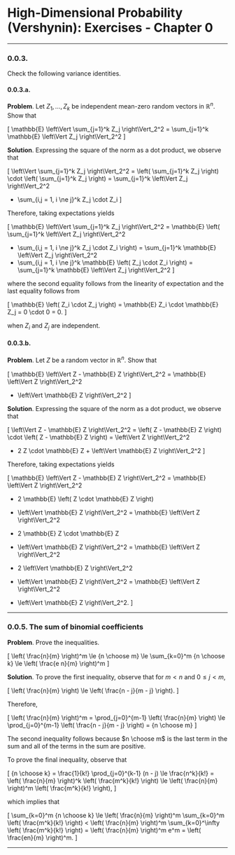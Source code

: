 High-Dimensional Probability (Vershynin): Exercises - Chapter 0
===============================================================

-------------------------------------------------------------------------------
### 0.0.3.

Check the following variance identities.

#### 0.0.3.a.

__Problem__. Let $Z_1, \ldots, Z_k$ be independent mean-zero random vectors
in $\mathbb{R}^n$. Show that

\[
\mathbb{E} \left\Vert \sum_{j=1}^k Z_j \right\Vert_2^2
= \sum_{j=1}^k \mathbb{E} \left\Vert Z_j \right\Vert_2^2
\]

__Solution__. Expressing the square of the norm as a dot product, we observe
that

\[
\left\Vert \sum_{j=1}^k Z_j \right\Vert_2^2
= \left( \sum_{j=1}^k Z_j \right) \cdot \left( \sum_{j=1}^k Z_j \right)
= \sum_{j=1}^k \left\Vert Z_j \right\Vert_2^2
  + \sum_{i,j = 1, i \ne j}^k Z_j \cdot Z_i
\]

Therefore, taking expectations yields

\[
\mathbb{E} \left\Vert \sum_{j=1}^k Z_j \right\Vert_2^2
= \mathbb{E} \left(
    \sum_{j=1}^k \left\Vert Z_j \right\Vert_2^2
  + \sum_{i,j = 1, i \ne j}^k Z_j \cdot Z_i
  \right)
= \sum_{j=1}^k \mathbb{E} \left\Vert Z_j \right\Vert_2^2
  + \sum_{i,j = 1, i \ne j}^k \mathbb{E} \left( Z_j \cdot Z_i \right)
= \sum_{j=1}^k \mathbb{E} \left\Vert Z_j \right\Vert_2^2
\]

where the second equality follows from the linearity of expectation and the
last equality follows from

\[
\mathbb{E} \left( Z_i \cdot Z_j \right)
= \mathbb{E} Z_i \cdot \mathbb{E} Z_j
= 0 \cdot 0 = 0.
\]

when $Z_i$ and $Z_j$ are independent.

#### 0.0.3.b.

__Problem__. Let $Z$ be a random vector in $\mathbb{R}^n$. Show that

\[
\mathbb{E} \left\Vert Z - \mathbb{E} Z \right\Vert_2^2
= \mathbb{E} \left\Vert Z \right\Vert_2^2
- \left\Vert \mathbb{E} Z \right\Vert_2^2
\]

__Solution__. Expressing the square of the norm as a dot product, we observe
that

\[
\left\Vert Z - \mathbb{E} Z \right\Vert_2^2
= \left( Z - \mathbb{E} Z \right) \cdot \left( Z - \mathbb{E} Z \right)
= \left\Vert Z \right\Vert_2^2
  - 2 Z \cdot \mathbb{E} Z + \left\Vert \mathbb{E} Z \right\Vert_2^2
\]

Therefore, taking expectations yields

\[
\mathbb{E} \left\Vert Z - \mathbb{E} Z \right\Vert_2^2
= \mathbb{E} \left\Vert Z \right\Vert_2^2
  - 2 \mathbb{E} \left( Z \cdot \mathbb{E} Z \right)
  + \left\Vert \mathbb{E} Z \right\Vert_2^2
= \mathbb{E} \left\Vert Z \right\Vert_2^2
  - 2 \mathbb{E} Z \cdot \mathbb{E} Z
  + \left\Vert \mathbb{E} Z \right\Vert_2^2
= \mathbb{E} \left\Vert Z \right\Vert_2^2
  - 2 \left\Vert \mathbb{E} Z \right\Vert_2^2
  + \left\Vert \mathbb{E} Z \right\Vert_2^2
= \mathbb{E} \left\Vert Z \right\Vert_2^2
  - \left\Vert \mathbb{E} Z \right\Vert_2^2.
\]

-------------------------------------------------------------------------------
### 0.0.5. The sum of binomial coefficients

__Problem__.  Prove the inequalities.

\[
\left( \frac{n}{m} \right)^m
\le {n \choose m}
\le \sum_{k=0}^m {n \choose k}
\le \left( \frac{e n}{m} \right)^m
\]

__Solution__. To prove the first inequality, observe that for $m < n$ and
$0 \le j < m$,

\[
\left( \frac{n}{m} \right) \le \left( \frac{n - j}{m - j} \right).
\]

Therefore,

\[
\left( \frac{n}{m} \right)^m
= \prod_{j=0}^{m-1} \left( \frac{n}{m} \right)
\le \prod_{j=0}^{m-1} \left( \frac{n - j}{m - j} \right)
= {n \choose m}
\]

The second inequality follows because $n \choose m$ is the last term in the
sum and all of the terms in the sum are positive.

To prove the final inequality, observe that

\[
{n \choose k}
= \frac{1}{k!} \prod_{j=0}^{k-1} (n - j)
\le \frac{n^k}{k!}
= \left( \frac{n}{m} \right)^k \left( \frac{m^k}{k!} \right)
\le \left( \frac{n}{m} \right)^m \left( \frac{m^k}{k!} \right),
\]

which implies that

\[
\sum_{k=0}^m {n \choose k}
\le \left( \frac{n}{m} \right)^m \sum_{k=0}^m \left( \frac{m^k}{k!} \right)
< \left( \frac{n}{m} \right)^m \sum_{k=0}^\infty \left( \frac{m^k}{k!} \right)
= \left( \frac{n}{m} \right)^m e^m
= \left( \frac{en}{m} \right)^m.
\]

-------------------------------------------------------------------------------
